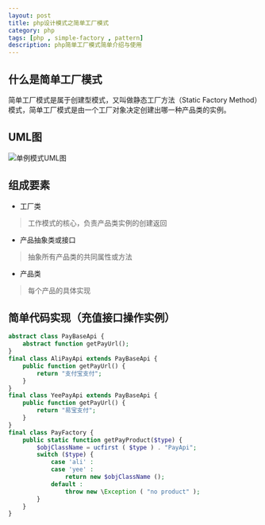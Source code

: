 ```yaml
---
layout: post
title: php设计模式之简单工厂模式
category: php
tags: [php , simple-factory , pattern]
description: php简单工厂模式简单介绍与使用
---
```


## 什么是简单工厂模式
简单工厂模式是属于创建型模式，又叫做静态工厂方法（Static Factory Method）模式，简单工厂模式是由一个工厂对象决定创建出哪一种产品类的实例。

## UML图
![单例模式UML图][1]

## 组成要素
- 工厂类
> 工作模式的核心，负责产品类实例的创建返回

- 产品抽象类或接口
> 抽象所有产品类的共同属性或方法

- 产品类
> 每个产品的具体实现

## 简单代码实现（充值接口操作实例）

```php
abstract class PayBaseApi {
	abstract function getPayUrl();
}
final class AliPayApi extends PayBaseApi {
	public function getPayUrl() {
		return "支付宝支付";
	}
}
final class YeePayApi extends PayBaseApi {
	public function getPayUrl() {
		return "易宝支付";
	}
}
final class PayFactory {
	public static function getPayProduct($type) {
		$objClassName = ucfirst ( $type ) . "PayApi";
		switch ($type) {
			case 'ali' :
			case 'yee' :
				return new $objClassName ();
			default :
				throw new \Exception ( "no product" );
		}
	}
}
```

  [1]: http://chuantu.biz/t2/10/1433916782x1822614171.png